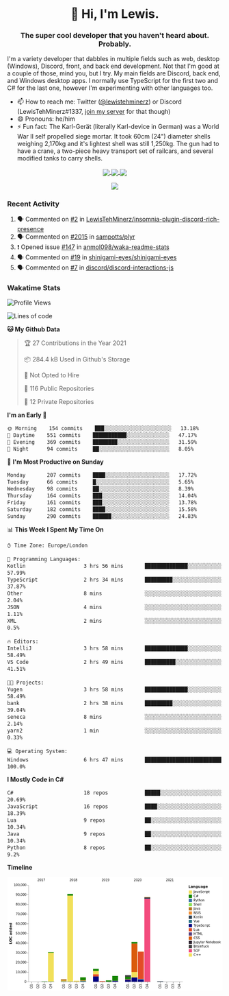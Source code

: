<h1 align="center">👋 Hi, I'm Lewis.</h1>
<h3 align="center">The super cool developer that you haven't heard about. Probably.</h3>

I'm a variety developer that dabbles in multiple fields such as web, desktop (Windows), Discord, front, and back end development. Not that I'm good at a couple of those, mind you, but I try. My main fields are Discord, back end, and Windows desktop apps. I normally use TypeScript for the first two and C# for the last one, however I'm experimenting with other languages too.

- 📫 How to reach me: Twitter ([@lewistehminerz](https://twitter.com/lewistehminerz)) or Discord (LewisTehMinerz#1337, [join my server](https://discord.gg/XnUh7JB) for that though)
- 😄 Pronouns: he/him
- ⚡ Fun fact: The Karl-Gerät (literally Karl-device in German) was a World War II self propelled siege mortar. It took 60cm (24") diameter shells weighing 2,170kg and it's lightest shell was still 1,250kg. The gun had to have a crane, a two-piece heavy transport set of railcars, and several modified tanks to carry shells.

<p align="center">
  <a href="https://github.com/anuraghazra/github-readme-stats">
    <img align="center" src="https://github-readme-stats.vercel.app/api?username=LewisTehMinerz&count_private=true&show_icons=true&theme=gruvbox">
  </a>
  <a href="https://github.com/anuraghazra/github-readme-stats">
    <img align="center" src="https://github-readme-stats.vercel.app/api/top-langs?username=LewisTehMinerz&layout=compact&theme=gruvbox">
  </a>
  <a href="https://github.com/anuraghazra/github-readme-stats">
    <img align="center" src="https://github-readme-stats.vercel.app/api/wakatime?username=LewisTehMinerz&layout=compact&theme=gruvbox">
  </a>
</p>

<p align="center">
  <a href="https://github.com/ryo-ma/github-profile-trophy">
    <img align="center" src="https://github-profile-trophy.vercel.app/?username=ryo-ma&theme=gruvbox">
  </a>
</p>

### Recent Activity
<!--START_SECTION:activity-->
1. 🗣 Commented on [#2](https://github.com/LewisTehMinerz/insomnia-plugin-discord-rich-presence/issues/2) in [LewisTehMinerz/insomnia-plugin-discord-rich-presence](https://github.com/LewisTehMinerz/insomnia-plugin-discord-rich-presence)
2. 🗣 Commented on [#2015](https://github.com/sampotts/plyr/issues/2015) in [sampotts/plyr](https://github.com/sampotts/plyr)
3. ❗️ Opened issue [#147](https://github.com/anmol098/waka-readme-stats/issues/147) in [anmol098/waka-readme-stats](https://github.com/anmol098/waka-readme-stats)
4. 🗣 Commented on [#19](https://github.com/shinigami-eyes/shinigami-eyes/issues/19) in [shinigami-eyes/shinigami-eyes](https://github.com/shinigami-eyes/shinigami-eyes)
5. 🗣 Commented on [#7](https://github.com/discord/discord-interactions-js/issues/7) in [discord/discord-interactions-js](https://github.com/discord/discord-interactions-js)
<!--END_SECTION:activity-->

### Wakatime Stats
<!--START_SECTION:waka-->
![Profile Views](http://img.shields.io/badge/Profile%20Views-3-blue)

![Lines of code](https://img.shields.io/badge/From%20Hello%20World%20I%27ve%20Written-318543%20lines%20of%20code-blue)

**🐱 My Github Data** 

> 🏆 27 Contributions in the Year 2021
 > 
> 📦 284.4 kB Used in Github's Storage 
 > 
> 🚫 Not Opted to Hire
 > 
> 📜 116 Public Repositories 
 > 
> 🔑 12 Private Repositories  
 > 
**I'm an Early 🐤** 

```text
🌞 Morning    154 commits    ███░░░░░░░░░░░░░░░░░░░░░░   13.18% 
🌆 Daytime    551 commits    ███████████░░░░░░░░░░░░░░   47.17% 
🌃 Evening    369 commits    ████████░░░░░░░░░░░░░░░░░   31.59% 
🌙 Night      94 commits     ██░░░░░░░░░░░░░░░░░░░░░░░   8.05%

```
📅 **I'm Most Productive on Sunday** 

```text
Monday       207 commits    ████░░░░░░░░░░░░░░░░░░░░░   17.72% 
Tuesday      66 commits     █░░░░░░░░░░░░░░░░░░░░░░░░   5.65% 
Wednesday    98 commits     ██░░░░░░░░░░░░░░░░░░░░░░░   8.39% 
Thursday     164 commits    ███░░░░░░░░░░░░░░░░░░░░░░   14.04% 
Friday       161 commits    ███░░░░░░░░░░░░░░░░░░░░░░   13.78% 
Saturday     182 commits    ████░░░░░░░░░░░░░░░░░░░░░   15.58% 
Sunday       290 commits    ██████░░░░░░░░░░░░░░░░░░░   24.83%

```


📊 **This Week I Spent My Time On** 

```text
⌚︎ Time Zone: Europe/London

💬 Programming Languages: 
Kotlin                   3 hrs 56 mins       ██████████████░░░░░░░░░░░   57.99% 
TypeScript               2 hrs 34 mins       █████████░░░░░░░░░░░░░░░░   37.87% 
Other                    8 mins              ░░░░░░░░░░░░░░░░░░░░░░░░░   2.04% 
JSON                     4 mins              ░░░░░░░░░░░░░░░░░░░░░░░░░   1.11% 
XML                      2 mins              ░░░░░░░░░░░░░░░░░░░░░░░░░   0.5%

🔥 Editors: 
IntelliJ                 3 hrs 58 mins       ██████████████░░░░░░░░░░░   58.49% 
VS Code                  2 hrs 49 mins       ██████████░░░░░░░░░░░░░░░   41.51%

🐱‍💻 Projects: 
Yugen                    3 hrs 58 mins       ██████████████░░░░░░░░░░░   58.49% 
bank                     2 hrs 38 mins       █████████░░░░░░░░░░░░░░░░   39.04% 
seneca                   8 mins              ░░░░░░░░░░░░░░░░░░░░░░░░░   2.14% 
yarn2                    1 min               ░░░░░░░░░░░░░░░░░░░░░░░░░   0.33%

💻 Operating System: 
Windows                  6 hrs 47 mins       █████████████████████████   100.0%

```

**I Mostly Code in C#** 

```text
C#                       18 repos            █████░░░░░░░░░░░░░░░░░░░░   20.69% 
JavaScript               16 repos            ████░░░░░░░░░░░░░░░░░░░░░   18.39% 
Lua                      9 repos             ██░░░░░░░░░░░░░░░░░░░░░░░   10.34% 
Java                     9 repos             ██░░░░░░░░░░░░░░░░░░░░░░░   10.34% 
Python                   8 repos             ██░░░░░░░░░░░░░░░░░░░░░░░   9.2%

```


**Timeline**

![Chart not found](https://raw.githubusercontent.com/LewisTehMinerz/LewisTehMinerz/master/charts/bar_graph.png) 


<!--END_SECTION:waka-->
